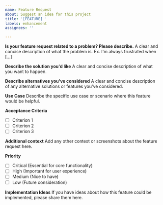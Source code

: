 ```yaml
---
name: Feature Request
about: Suggest an idea for this project
title: '[FEATURE] '
labels: enhancement
assignees: ''

---
```


**Is your feature request related to a problem? Please describe.**
A clear and concise description of what the problem is. Ex. I'm always frustrated when [...]

**Describe the solution you'd like**
A clear and concise description of what you want to happen.

**Describe alternatives you've considered**
A clear and concise description of any alternative solutions or features you've considered.

**Use Case**
Describe the specific use case or scenario where this feature would be helpful.

**Acceptance Criteria**
- [ ] Criterion 1
- [ ] Criterion 2
- [ ] Criterion 3

**Additional context**
Add any other context or screenshots about the feature request here.

**Priority**
- [ ] Critical (Essential for core functionality)
- [ ] High (Important for user experience)
- [ ] Medium (Nice to have)
- [ ] Low (Future consideration)

**Implementation Ideas**
If you have ideas about how this feature could be implemented, please share them here.
